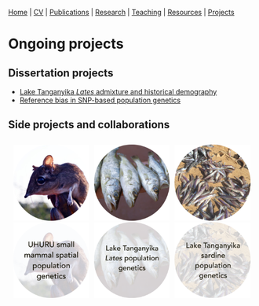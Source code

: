[Home](https://jessicarick.github.io/testweb) | [CV](../cv/cv.html) | [Publications](../publications/pubs.html) | [Research](../research/research.html) | [Teaching](../teaching/teaching.html) | [Resources](../software/tools.html) | [Projects](../projects/projects.html)

# Ongoing projects

## Dissertation projects
- [Lake Tanganyika *Lates* admixture and historical demography](lates-admix.html)
- [Reference bias in SNP-based population genetics](refbias.html)

## Side projects and collaborations
<centering>

<div style="width: 100%; display: table; border-spacing: 10px;">
<div class="box" style="width: 30%; display: table-cell;">
  <img src="elru.png">
  <img class="img-top" src="elru-words.png">
</div>

<div class="box" style="display: table-cell; width: 30%;">
  <img src="lates.png">
  <img class="img-top" src="lates-words.png">
</div>

<div class="box" style="display: table-cell; width: 30%;">
  <img src="dagaa.png">
  <img class="img-top" src="dagaa-words.png">
</div>

</div>

</center>
